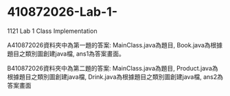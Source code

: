 # 410872026-Lab-1-
1121 Lab 1 Class Implementation

A410872026資料夾中為第一題的答案:
MainClass.java為題目,
Book.java為根據題目之類別圖創建java檔,
ans1為答案畫面。

B410872026資料夾中為第二題的答案:
MainClass.java為題目,
Product.java為根據題目之類別圖創建java檔,
Drink.java為根據題目之類別圖創建java檔,
ans2為答案畫面
